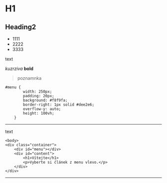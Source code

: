 # H1

## Heading2
 - 1111
 - 2222
 - 3333
 
text 

*kuzrziva*
**bold**

> poznamnka

    #menu {
            width: 250px;
            padding: 20px;
            background: #f8f9fa;
            border-right: 1px solid #dee2e6;
            overflow-y: auto;
            height: 100vh;
        }
---        
text

    <body>
    <div class="container">
        <div id="menu"></div>
        <div id="content">
            <h1>Vítejte</h1>
            <p>Vyberte si článek z menu vlevo.</p>
        </div>
    </div>
</body>

---
